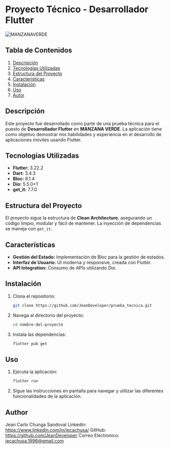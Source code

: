 # Proyecto Técnico - Desarrollador Flutter

![MANZANAVERDE](https://www.manzanaverde.la/images/landings/apple.svg) 

## Tabla de Contenidos
1. [Descripción](#descripción)
2. [Tecnologías Utilizadas](#tecnologías-utilizadas)
3. [Estructura del Proyecto](#estructura-del-proyecto)
4. [Características](#características)
5. [Instalación](#instalación)
6. [Uso](#uso)
7. [Autor](#autor)

## Descripción
Este proyecto fue desarrollado como parte de una prueba técnica para el puesto de **Desarrollador Flutter** en **MANZANA VERDE**. La aplicación tiene como objetivo demostrar mis habilidades y experiencia en el desarrollo de aplicaciones móviles usando Flutter.

## Tecnologías Utilizadas
- **Flutter:** 3.22.2
- **Dart:** 3.4.3
- **Bloc:** 8.1.4
- **Dio:** 5.5.0+1
- **get_it:** 7.7.0

## Estructura del Proyecto
El proyecto sigue la estructura de **Clean Architecture**, asegurando un código limpio, modular y fácil de mantener. La inyección de dependencias se maneja con `get_it`.


## Características
- **Gestión del Estado:** Implementación de Bloc para la gestión de estados.
- **Interfaz de Usuario:** UI moderna y responsive, creada con Flutter.
- **API Integration:** Consumo de APIs utilizando Dio.

## Instalación
1. Clona el repositorio:
   ```bash
   git clone https://github.com/JeanDeveloper/prueba_tecnica.git
2. Navega al directorio del proyecto:
   ```bash
   cd nombre-del-proyecto
4. Instala las dependencias:
   ```bash
   flutter pub get

## Uso
1. Ejecuta la aplicación:
   ```bash
   flutter run
3. Sigue las instrucciones en pantalla para navegar y utilizar las diferentes funcionalidades de la aplicación.

## Author
  Jean Carlo Chunga Sandoval
Linkedin: https://www.linkedin.com/in/jecachusa/
GitHub: https://github.com/JeanDeveloper
Correo Electronico: jecachusa.1996@gmail.com
